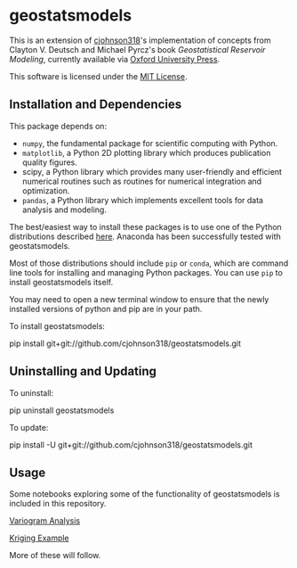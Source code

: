 geostatsmodels
==============

This is an extension of [cjohnson318](http://www.github.com/cjohnson318)'s implementation of concepts from Clayton V. Deutsch and Michael Pyrcz's book _Geostatistical Reservoir Modeling_, currently available via [Oxford University Press](https://global.oup.com/academic/product/geostatistical-reservoir-modeling-9780199731442?cc=us&lang=en&). 

This software is licensed under the [MIT License](http://opensource.org/licenses/MIT).

Installation and Dependencies
-----------------------------

This package depends on:
 * `numpy`, the fundamental package for scientific computing with Python. 
 * `matplotlib`, a Python 2D plotting library which produces publication quality figures. 
 * scipy, a Python library which provides many user-friendly and efficient numerical routines such as routines for numerical integration and optimization. 
 * `pandas`, a Python library which implements excellent tools for data analysis and modeling. 

The best/easiest way to install these packages is to use one of the Python distributions described [here](http://www.scipy.org/install.html). Anaconda has been successfully tested with geostatsmodels.

Most of those distributions should include `pip` or `conda`, which are command line tools for installing and 
managing Python packages.  You can use `pip` to install geostatsmodels itself.  
 
You may need to open a new terminal window to ensure that the newly installed versions of python and pip
are in your path.

To install geostatsmodels:

pip install git+git://github.com/cjohnson318/geostatsmodels.git

Uninstalling and Updating
-------------------------

To uninstall:

pip uninstall geostatsmodels

To update:

pip install -U git+git://github.com/cjohnson318/geostatsmodels.git

Usage
------
Some notebooks exploring some of the functionality of geostatsmodels is included in this repository.  

[Variogram Analysis](http://nbviewer.ipython.org/github/cjohnson318/geostatsmodels/blob/master/notebooks/VariogramAnalysis.ipynb)

[Kriging Example](http://nbviewer.ipython.org/github/cjohnson318/geostatsmodels/blob/master/notebooks/KrigingExample.ipynb)

More of these will follow.

